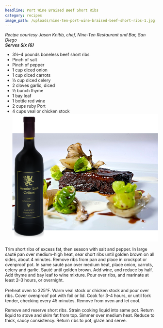 ```yaml
---
headline: Port Wine Braised Beef Short Ribs
category: recipes
image_path: /uploads/nine-ten-port-wine-braised-beef-short-ribs-1.jpg
---
```



*Recipe courtesy Jason Knibb, chef, Nine-Ten Restaurant and Bar, San Diego<br>**Serves Six (6)***

* 3½–4 pounds boneless beef short ribs
* Pinch of salt
* Pinch of pepper
* 1 cup diced onion
* 1 cup diced carrots
* ½ cup diced celery
* 2 cloves garlic, diced
* ½ bunch thyme
* 1 bay leaf
* 1 bottle red wine
* 2 cups ruby Port
* 4 cups veal or chicken stock![](/uploads/versions/october-wine-pairing-fine-wine-close-to-home-1---x----640-560x---.png)

Trim short ribs of excess fat, then season with salt and pepper. In large saut&eacute; pan over medium-high heat, sear short ribs until golden brown on all sides, about 4 minutes. Remove ribs from pan and place in crockpot or ovenproof pot. In same saut&eacute; pan over medium heat, place onion, carrots, celery and garlic. Saut&eacute; until golden brown. Add wine, and reduce by half. Add thyme and bay leaf to wine mixture. Pour over ribs, and marinate at least 2–3 hours, or overnight.<br><br>Preheat oven to 325&deg;F. Warm veal stock or chicken stock and pour over ribs. Cover ovenproof pot with foil or lid. Cook for 3–4 hours, or until fork tender, checking every 45 minutes. Remove from oven and let cool.

Remove and reserve short ribs. Strain cooking liquid into same pot. Return liquid to stove and skim fat from top. Simmer over medium heat. Reduce to thick, saucy consistency. Return ribs to pot, glaze and serve.